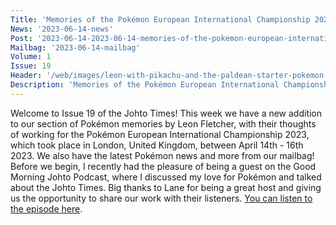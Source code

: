```yaml
---
Title: 'Memories of the Pokémon European International Championship 2023'
News: '2023-06-14-news'
Post: '2023-06-14-2023-06-14-memories-of-the-pokemon-european-international-championship-2023'
Mailbag: '2023-06-14-mailbag'
Volume: 1
Issue: 19
Header: '/web/images/leon-with-pikachu-and-the-paldean-starter-pokemon-sprigatito-fuecoco-and-quaxly.jpeg'
Description: 'Memories of the Pokémon European International Championship by Leon Fletcher, along with the latest Pokémon news and more from our mailbag!'
---
```

Welcome to Issue 19 of the Johto Times! This week we have a new addition to our section of Pokémon memories by Leon Fletcher, with their thoughts of working for the Pokémon European International Championship 2023, which took place in London, United Kingdom, between April 14th - 16th 2023. We also have the latest Pokémon news and more from our mailbag!
Before we begin, I recently had the pleasure of being a guest on the Good Morning Johto Podcast, where I discussed my love for Pokémon and talked about the Johto Times. Big thanks to Lane for being a great host and giving us the opportunity to share our work with their listeners. [You can listen to the episode here](https://open.spotify.com/episode/40OLtoOQxWQ7omyVXhhoOb).